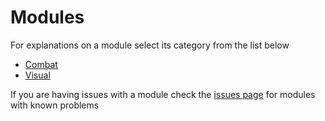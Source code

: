 # Modules

For explanations on a module select its category from the list below
  - [Combat](../modules/combat.md)
  - [Visual](../modules/visuals.md)

If you are having issues with a module check the [issues page](issues.md) for modules with known problems

